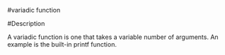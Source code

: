 #variadic function

#Description

A variadic function is one that takes a variable number of arguments. An example is the built-in printf function. 
